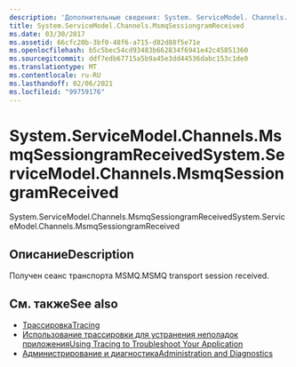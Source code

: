 ```yaml
---
description: 'Дополнительные сведения: System. ServiceModel. Channels. Мсмксессионграмрецеивед'
title: System.ServiceModel.Channels.MsmqSessiongramReceived
ms.date: 03/30/2017
ms.assetid: 66cfc20b-3bf0-48f6-a715-d82d88f5e71e
ms.openlocfilehash: b5c5bec54cd93483b662834f6941e42c45851360
ms.sourcegitcommit: ddf7edb67715a5b9a45e3dd44536dabc153c1de0
ms.translationtype: MT
ms.contentlocale: ru-RU
ms.lasthandoff: 02/06/2021
ms.locfileid: "99759176"
---
```

# <a name="systemservicemodelchannelsmsmqsessiongramreceived"></a><span data-ttu-id="0991a-103">System.ServiceModel.Channels.MsmqSessiongramReceived</span><span class="sxs-lookup"><span data-stu-id="0991a-103">System.ServiceModel.Channels.MsmqSessiongramReceived</span></span>

<span data-ttu-id="0991a-104">System.ServiceModel.Channels.MsmqSessiongramReceived</span><span class="sxs-lookup"><span data-stu-id="0991a-104">System.ServiceModel.Channels.MsmqSessiongramReceived</span></span>  
  
## <a name="description"></a><span data-ttu-id="0991a-105">Описание</span><span class="sxs-lookup"><span data-stu-id="0991a-105">Description</span></span>  

 <span data-ttu-id="0991a-106">Получен сеанс транспорта MSMQ.</span><span class="sxs-lookup"><span data-stu-id="0991a-106">MSMQ transport session received.</span></span>  
  
## <a name="see-also"></a><span data-ttu-id="0991a-107">См. также</span><span class="sxs-lookup"><span data-stu-id="0991a-107">See also</span></span>

- [<span data-ttu-id="0991a-108">Трассировка</span><span class="sxs-lookup"><span data-stu-id="0991a-108">Tracing</span></span>](index.md)
- [<span data-ttu-id="0991a-109">Использование трассировки для устранения неполадок приложения</span><span class="sxs-lookup"><span data-stu-id="0991a-109">Using Tracing to Troubleshoot Your Application</span></span>](using-tracing-to-troubleshoot-your-application.md)
- [<span data-ttu-id="0991a-110">Администрирование и диагностика</span><span class="sxs-lookup"><span data-stu-id="0991a-110">Administration and Diagnostics</span></span>](../index.md)
